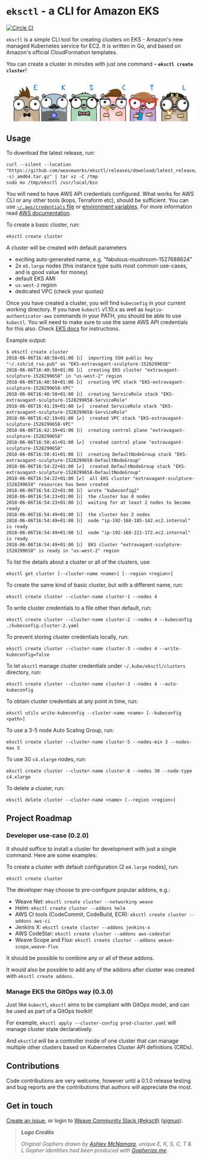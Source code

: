# `eksctl` - a CLI for Amazon EKS

[![Circle CI](https://circleci.com/gh/weaveworks/eksctl/tree/master.svg?style=shield)](https://circleci.com/gh/weaveworks/eksctl/tree/master)

`eksctl` is a simple CLI tool for creating clusters on EKS - Amazon's new managed Kubernetes service for EC2. It is written in Go, and based on Amazon's official CloudFormation templates.

You can create a cluster in minutes with just one command – **`eksctl create cluster`**!

![Gophers: E, K, S, C, T, & L](logo/eksctl.png)

## Usage

To download the latest release, run:

```
curl --silent --location "https://github.com/weaveworks/eksctl/releases/download/latest_release/eksctl_$(uname -s)_amd64.tar.gz" | tar xz -C /tmp
sudo mv /tmp/eksctl /usr/local/bin
```

You will need to have AWS API credentials configured. What works for AWS CLI or any other tools (kops, Terraform etc), should be sufficient. You can use [`~/.aws/credentials` file][awsconfig]
or [environment variables][awsenv]. For more information read [AWS documentation](https://docs.aws.amazon.com/cli/latest/userguide/cli-environment.html).

[awsenv]: https://docs.aws.amazon.com/cli/latest/userguide/cli-environment.html
[awsconfig]: https://docs.aws.amazon.com/cli/latest/userguide/cli-config-files.html

To create a basic cluster, run:

```
eksctl create cluster
```

A cluster will be created with default parameters
- exciting auto-generated name, e.g. "fabulous-mushroom-1527688624"
- 2x `m5.large` nodes (this instance type suits most common use-cases, and is good value for money)
- default EKS AMI
- `us-west-2` region
- dedicated VPC (check your quotas)

Once you have created a cluster, you will find `kubeconfig` in your current working directory. If you have `kubectl` v1.10.x as well as `heptio-authenticator-aws` commands in your PATH, you should be
able to use `kubectl`. You will need to make sure to use the same AWS API credentials for this also. Check [EKS docs][ekskubectl] for instructions.

[ekskubectl]: https://docs.aws.amazon.com/eks/latest/userguide/configure-kubectl.html

Example output:
```
$ eksctl create cluster
2018-06-06T16:40:58+01:00 [ℹ]  importing SSH public key "~/.ssh/id_rsa.pub" as "EKS-extravagant-sculpture-1528299658"
2018-06-06T16:40:58+01:00 [ℹ]  creating EKS cluster "extravagant-sculpture-1528299658" in "us-west-2" region
2018-06-06T16:40:58+01:00 [ℹ]  creating VPC stack "EKS-extravagant-sculpture-1528299658-VPC"
2018-06-06T16:40:58+01:00 [ℹ]  creating ServiceRole stack "EKS-extravagant-sculpture-1528299658-ServiceRole"
2018-06-06T16:41:19+01:00 [✔]  created ServiceRole stack "EKS-extravagant-sculpture-1528299658-ServiceRole"
2018-06-06T16:42:19+01:00 [✔]  created VPC stack "EKS-extravagant-sculpture-1528299658-VPC"
2018-06-06T16:42:19+01:00 [ℹ]  creating control plane "extravagant-sculpture-1528299658"
2018-06-06T16:50:41+01:00 [✔]  created control plane "extravagant-sculpture-1528299658"
2018-06-06T16:50:41+01:00 [ℹ]  creating DefaultNodeGroup stack "EKS-extravagant-sculpture-1528299658-DefaultNodeGroup"
2018-06-06T16:54:22+01:00 [✔]  created DefaultNodeGroup stack "EKS-extravagant-sculpture-1528299658-DefaultNodeGroup"
2018-06-06T16:54:22+01:00 [✔]  all EKS cluster "extravagant-sculpture-1528299658" resources has been created
2018-06-06T16:54:22+01:00 [ℹ]  wrote "kubeconfig2"
2018-06-06T16:54:23+01:00 [ℹ]  the cluster has 0 nodes
2018-06-06T16:54:23+01:00 [ℹ]  waiting for at least 2 nodes to become ready
2018-06-06T16:54:49+01:00 [ℹ]  the cluster has 2 nodes
2018-06-06T16:54:49+01:00 [ℹ]  node "ip-192-168-185-142.ec2.internal" is ready
2018-06-06T16:54:49+01:00 [ℹ]  node "ip-192-168-221-172.ec2.internal" is ready
2018-06-06T16:54:49+01:00 [ℹ]  EKS cluster "extravagant-sculpture-1528299658" is ready in "us-west-2" region
```

To list the details about a cluster or all of the clusters, use:

```
eksctl get cluster [--cluster-name <name>] [--region <region>]
```

To create the same kind of basic cluster, but with a different name, run:

```
eksctl create cluster --cluster-name cluster-1 --nodes 4
```

To write cluster credentials to a file other than default, run:

```
eksctl create cluster --cluster-name cluster-2 --nodes 4 --kubeconfig ./kubeconfig.cluster-2.yaml
```

To prevent storing cluster credentials locally, run:

```
eksctl create cluster --cluster-name cluster-3 --nodes 4 --write-kubeconfig=false
```

To let `eksctl` manage cluster credentials under `~/.kube/eksctl/clusters` directory, run:

```
eksctl create cluster --cluster-name cluster-3 --nodes 4 --auto-kubeconfig
```

To obtain cluster credentials at any point in time, run:

```
eksctl utils write-kubeconfig --cluster-name <name> [--kubeconfig <path>]
```

To use a 3-5 node Auto Scaling Group, run:

```
eksctl create cluster --cluster-name cluster-5 --nodes-min 3 --nodes-max 5
```

To use 30 `c4.xlarge` nodes, run:

```
eksctl create cluster --cluster-name cluster-6 --nodes 30 --node-type c4.xlarge
```

To delete a cluster, run:

```
eksctl delete cluster --cluster-name <name> [--region <region>]
```

<!-- TODO for 0.3.0
To use more advanced configuration options, [Cluster API](https://github.com/kubernetes-sigs/cluster-api):

```
eksctl apply --cluster-config advanced-cluster.yaml
```
-->

## Project Roadmap

### Developer use-case (0.2.0)

It should suffice to install a cluster for development with just a single command. Here are some examples:

To create a cluster with default configuration (2 `m4.large` nodes), run:

```
eksctl create cluster
```

The developer may choose to pre-configure popular addons, e.g.:

- Weave Net: `eksctl create cluster --networking weave`
- Helm: `eksctl create cluster --addons helm`
- AWS CI tools (CodeCommit, CodeBuild, ECR): `eksctl create cluster --addons aws-ci`
- Jenkins X: `eksctl create cluster --addons jenkins-x`
- AWS CodeStar: `eksctl create cluster --addons aws-codestar`
- Weave Scope and Flux: `eksctl create cluster --addons weave-scope,weave-flux`


It should be possible to combine any or all of these addons.

It would also be possible to add any of the addons after cluster was created with `eksctl create addons`.

### Manage EKS the GitOps way (0.3.0)

Just like `kubectl`, `eksctl` aims to be compliant with GitOps model, and can be used as part of a GitOps toolkit!

For example, `eksctl apply --cluster-config prod-cluster.yaml` will manage cluster state declaratively.

And `eksctld` will be a controller inside of one cluster that can manage multiple other clusters based on Kubernetes Cluster API definitions (CRDs).

## Contributions

Code contributions are very welcome, however until a 0.1.0 release testing and bug reports are the contributions that authors will appreciate the most.

## Get in touch

[Create an issue](https://github.com/weaveworks/eksctl/issues/new), or login to [Weave Community Slack (#eksctl)](https://weave-community.slack.com/messages/CAYBZBWGL/) ([signup](https://slack.weave.works/)).

> ***Logo Credits***
>
> *Original Gophers drawn by [Ashley McNamara](https://twitter.com/ashleymcnamara), unique E, K, S, C, T & L Gopher identities had been produced with [Gopherize.me](https://gopherize.me/).*
